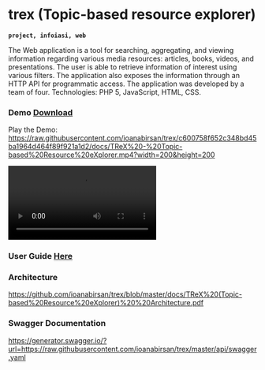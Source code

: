 # trex (Topic-based resource explorer)

**`project, infoiasi, web`**

The Web application is a tool for searching, aggregating, and viewing information regarding
various media resources: articles, books, videos, and presentations. The user is able to retrieve
information of interest using various filters. The application also exposes the information
through an HTTP API for programmatic access. The application was developed by a team of
four. Technologies: PHP 5, JavaScript, HTML, CSS.

### Demo [Download](https://github.com/ioanabirsan/trex/blob/master/demo/TReX%20-%20Topic-based%20Resource%20eXplorer.mp4)
Play the Demo:
https://raw.githubusercontent.com/ioanabirsan/trex/c600758f652c348bd45ba1964d464f89f921a1d2/docs/TReX%20-%20Topic-based%20Resource%20eXplorer.mp4?width=200&height=200

<video src="https://raw.githubusercontent.com/ioanabirsan/trex/c600758f652c348bd45ba1964d464f89f921a1d2/docs/TReX%20-%20Topic-based%20Resource%20eXplorer.mp4">Test</video>

### User Guide [Here](https://github.com/ioanabirsan/trex/blob/master/user-guide-scholarly-html/index.html)

### Architecture
https://github.com/ioanabirsan/trex/blob/master/docs/TReX%20(Topic-based%20Resource%20eXplorer)%20%20Architecture.pdf

### Swagger Documentation
https://generator.swagger.io/?url=https://raw.githubusercontent.com/ioanabirsan/trex/master/api/swagger.yaml
